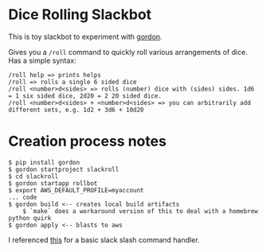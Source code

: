 # Dice Rolling Slackbot

This is toy slackbot to experiment with [gordon](https://gordon.readthedocs.io/).

Gives you a `/roll` command to quickly roll various arrangements of dice. Has a simple syntax:

    /roll help => prints helps
    /roll => rolls a single 6 sided dice
    /roll <number>d<sides> => rolls (number) dice with (sides) sides. 1d6 = 1 six sided dice, 2d20 = 2 20 sided dice.
    /roll <number>d<sides> + <number>d<sides> => you can arbitrarily add different sets, e.g. 1d2 + 3d6 + 10d20

# Creation process notes

    $ pip install gordon
    $ gordon startproject slackroll
    $ cd slackroll
    $ gordon startapp rollbot
    $ export AWS_DEFAULT_PROFILE=myaccount
    ... code
    $ gordon build <-- creates local build artifacts
        $ `make` does a workaround version of this to deal with a homebrew python quirk
    $ gordon apply <-- blasts to aws

I referenced [this](https://github.com/jorgebastida/gordon/blob/master/examples/slack/settings.yml) for a basic slack slash command handler.
